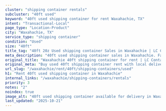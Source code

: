```yaml
---
cluster: "shipping container rentals"
subcluster: "40ft used"
keyword: "40ft used shipping container for rent Waxahachie, TX"
intent: "Transactional-Local"
page_type: "Location-Product"
city: "Waxahachie, TX"
service_type: "shipping container"
condition: "Used"
size: "40ft"
title_tag: "40ft 20z Used shipping container Sales in Waxahachie | LC Container"
meta_description: "40ft used shipping container sales in Waxahachie. Fast delivery, competitive pricing. Serving shipping containers area. Quote ID: 74L. Call (214) 524-4168 for your free quote today."
original_title: "Waxahachie 40ft shipping container for rent | LC Container"
original_meta: "Buy used 40ft shipping container rent with local delivery in Waxahachie, TX. LC Container — local Since 2003. Request a fast quote today."
url_slug: "/waxahachie/rent/40ft/shipping-containers/used"
h1: "Rent 40ft used shipping container in Waxahachie"
internal_links: "/waxahachie/shipping-containers/rentals"
priority: 3
notes: "2"
noindex: true
image_alt: "40ft used shipping container available for delivery in Waxahachie"
last_updated: "2025-10-21"
---
```


<!-- TODO: Add unique city/inventory copy, images, and internal links here. -->
